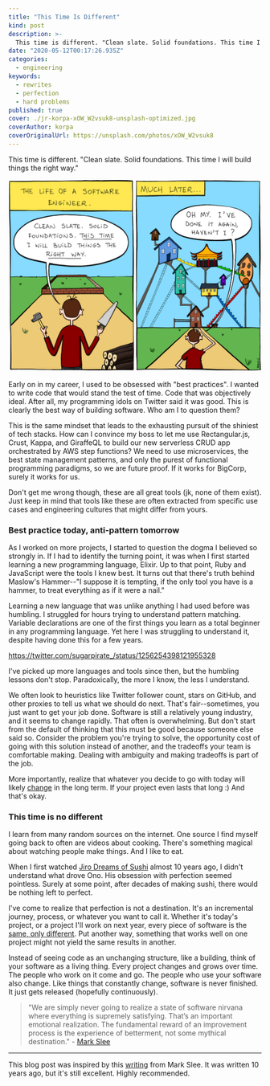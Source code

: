 ```yaml
---
title: "This Time Is Different"
kind: post
description: >-
  This time is different. "Clean slate. Solid foundations. This time I will build things the right way."
date: "2020-05-12T00:17:26.935Z"
categories:
  - engineering
keywords:
  - rewrites
  - perfection
  - hard problems
published: true
cover: ./jr-korpa-xOW_W2vsuk8-unsplash-optimized.jpg
coverAuthor: korpa
coverOriginalUrl: https://unsplash.com/photos/xOW_W2vsuk8
---
```


This time is different. "Clean slate. Solid foundations. This time I will build things the right way."

[![The Life of a Software Engineer, by Manu Cornet](./2011.11.15_building_software.png)](https://bonkersworld.net/building-software)

Early on in my career, I used to be obsessed with "best practices". I wanted to write code that would stand the test of time. Code that was objectively ideal. After all, my programming idols on Twitter said it was good. This is clearly the best way of building software. Who am I to question them?

This is the same mindset that leads to the exhausting pursuit of the shiniest of tech stacks. How can I convince my boss to let me use Rectangular.js, Crust, Kappa, and GiraffeQL to build our new serverless CRUD app orchestrated by AWS step functions? We need to use microservices, the best state management patterns, and only the purest of functional programming paradigms, so we are future proof. If it works for BigCorp, surely it works for us. 

Don't get me wrong though, these are all great tools (jk, none of them exist). Just keep in mind that tools like these are often extracted from specific use cases and engineering cultures that might differ from yours.

### Best practice today, anti-pattern tomorrow

As I worked on more projects, I started to question the dogma I believed so strongly in. If I had to identify the turning point, it was when I first started learning a new programming language, Elixir. Up to that point, Ruby and JavaScript were the tools I knew best. It turns out that there's truth behind Maslow's Hammer--"I suppose it is tempting, if the only tool you have is a hammer, to treat everything as if it were a nail."

Learning a new language that was unlike anything I had used before was humbling. I struggled for hours trying to understand pattern matching. Variable declarations are one of the first things you learn as a total beginner in any programming language. Yet here I was struggling to understand it, despite having done this for a few years.

https://twitter.com/sugarpirate_/status/1256254398121955328

I've picked up more languages and tools since then, but the humbling lessons don't stop. Paradoxically, the more I know, the less I understand.

We often look to heuristics like Twitter follower count, stars on GitHub, and other proxies to tell us what we should do next. That's fair--sometimes, you just want to get your job done. Software is still a relatively young industry, and it seems to change rapidly. That often is overwhelming. But don't start from the default of thinking that this must be good because someone else said so. Consider the problem you're trying to solve, the opportunity cost of going with this solution instead of another, and the tradeoffs your team is comfortable making. Dealing with ambiguity and making tradeoffs is part of the job.

More importantly, realize that whatever you decide to go with today will likely [change](https://programmingisterrible.com/post/139222674273/write-code-that-is-easy-to-delete-not-easy-to) in the long term. If your project even lasts that long :) And that's okay.

### This time is no different

I learn from many random sources on the internet. One source I find myself going back to often are videos about cooking. There's something magical about watching people make things. And I like to eat.

When I first watched [Jiro Dreams of Sushi](https://www.netflix.com/title/70181716) almost 10 years ago, I didn't understand what drove Ono. His obsession with perfection seemed pointless. Surely at some point, after decades of making sushi, there would be nothing left to perfect.

I've come to realize that perfection is not a destination. It's an incremental journey, process, or whatever you want to call it. Whether it's today's project, or a project I'll work on next year, every piece of software is the [same, only different](http://st.japantimes.co.jp/english_news/essay/2012/ey20120203/ey20120203main.htm?print=noframe). Put another way, something that works well on one project might not yield the same results in another.

Instead of seeing code as an unchanging structure, like a building, think of your software as a living thing. Every project changes and grows over time. The people who work on it come and go. The people who use your software also change. Like things that constantly change, software is never finished. It just gets released (hopefully continuously).

> "We are simply never going to realize a state of software nirvana where everything is supremely satisfying. That’s an important emotional realization. The fundamental reward of an improvement process is the experience of betterment, not some mythical destination." - [Mark Slee](http://mcslee.com/)

---

This blog post was inspired by this [writing](https://engineering.fb.com/uncategorized/thoughts-on-software-quality/) from Mark Slee. It was written 10 years ago, but it's still excellent. Highly recommended.
